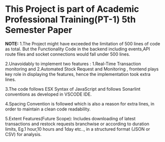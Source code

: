 # This Project is part of Academic Professional Training(PT-1) 5th Semester Paper

__NOTE:__
1.The Project might have exceeded the limitation of 500 lines of code as total. But the Functionality Code in the backend including events,API route files and socket connections would fall under 500 lines.  

2.Unavoidably to implement two features : 1.Real-Time Transaction monitoring and 2.Automated Stock Request and Monitoring , frontend plays key role in displaying the features, hence the implementation took extra lines.  

3.The code follows ESX Syntax of JavaScript and follows Sonarlint conventions as developed in VSCODE IDE.  

4.Spacing Convention is followed which is also a reason for extra lines, in order to maintain a clean code readability.  

5.Extent Features(Future Scope): Includes downloading of latest transactions and restock requests branchwise or according to duration limits, Eg.1 hour,10 hours and 1day etc.., in a structured format (JSON or CSV) for analysis.  

